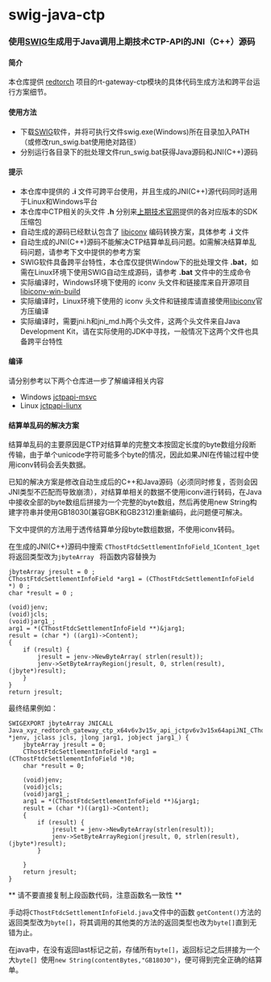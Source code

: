 # swig-java-ctp
### 使用[SWIG](http://www.swig.org/)生成用于Java调用上期技术CTP-API的JNI（C++）源码

#### 简介

本仓库提供 [redtorch](https://github.com/sun0x00/redtorch) 项目的rt-gateway-ctp模块的具体代码生成方法和跨平台运行方案细节。

#### 使用方法

+ 下载[SWIG](http://www.swig.org/)软件，并将可执行文件swig.exe(Windows)所在目录加入PATH（或修改run_swig.bat使用绝对路径）
+ 分别运行各目录下的批处理文件run_swig.bat获得Java源码和JNI(C++)源码


#### 提示
+ 本仓库中提供的 **.i** 文件可跨平台使用，并且生成的JNI(C++)源代码同时适用于Linux和Windows平台
+ 本仓库中CTP相关的头文件 **.h** 分别来[上期技术官网](www.sfit.com.cn)提供的各对应版本的SDK压缩包
+ 自动生成的源码已经默认包含了 [libiconv](https://www.gnu.org/software/libiconv/) 编码转换方案，具体参考 **.i** 文件
+ 自动生成的JNI(C++)源码不能解决CTP结算单乱码问题。如需解决结算单乱码问题，请参考下文中提供的参考方案
+ SWIG软件具备跨平台特性，本仓库仅提供Window下的批处理文件 **.bat**，如需在Linux环境下使用SWIG自动生成源码，请参考 **.bat** 文件中的生成命令
+ 实际编译时，Windows环境下使用的 iconv 头文件和链接库来自开源项目 [libiconv-win-build](https://github.com/sun0x00/libiconv-win-build)
+ 实际编译时，Linux环境下使用的 iconv 头文件和链接库请直接使用[libiconv](https://www.gnu.org/software/libiconv/)官方压编译
+ 实际编译时，需要jni.h和jni_md.h两个头文件，这两个头文件来自Java Development Kit，请在实际使用的JDK中寻找，一般情况下这两个文件也具备跨平台特性


#### 编译

请分别参考以下两个仓库进一步了解编译相关内容

+ Windows [jctpapi-msvc](https://github.com/sun0x00/jctpapi-msvc)
+ Linux [jctpapi-liunx](https://github.com/sun0x00/jctpapi-linux)



#### 结算单乱码的解决方案
结算单乱码的主要原因是CTP对结算单的完整文本按固定长度的byte数组分段断传输，由于单个unicode字符可能多个byte的情况，因此如果JNI在传输过程中使用iconv转码会丢失数据。

已知的解决方案是修改自动生成后的C++和Java源码（必须同时修复，否则会因JNI类型不匹配而导致崩溃），对结算单相关的数据不使用iconv进行转码，在Java中接收全部的byte数组后拼接为一个完整的byte数组，然后再使用new String构建字符串并使用GB18030(兼容GBK和GB2312)重新编码，此问题便可解决。

下文中提供的方法用于透传结算单分段byte数组数据，不使用iconv转码。

在生成的JNI(C++)源码中搜索 `CThostFtdcSettlementInfoField_1Content_1get`
将返回类型改为`jbyteArray `
将函数内容替换为

    jbyteArray jresult = 0 ;
    CThostFtdcSettlementInfoField *arg1 = (CThostFtdcSettlementInfoField *) 0 ;
    char *result = 0 ;

    (void)jenv;
    (void)jcls;
    (void)jarg1_;
    arg1 = *(CThostFtdcSettlementInfoField **)&jarg1;
    result = (char *) ((arg1)->Content);
    {
    	if (result) {
    		jresult = jenv->NewByteArray( strlen(result));
    		jenv->SetByteArrayRegion(jresult, 0, strlen(result), (jbyte*)result);
    	}
    }
    return jresult;



最终结果例如：

	SWIGEXPORT jbyteArray JNICALL Java_xyz_redtorch_gateway_ctp_x64v6v3v15v_api_jctpv6v3v15x64apiJNI_CThostFtdcSettlementInfoField_1Content_1get(JNIEnv *jenv, jclass jcls, jlong jarg1, jobject jarg1_) {
		jbyteArray jresult = 0;
		CThostFtdcSettlementInfoField *arg1 = (CThostFtdcSettlementInfoField *)0;
		char *result = 0;

		(void)jenv;
		(void)jcls;
		(void)jarg1_;
		arg1 = *(CThostFtdcSettlementInfoField **)&jarg1;
		result = (char *)((arg1)->Content);
		{
			if (result) {
				jresult = jenv->NewByteArray(strlen(result));
				jenv->SetByteArrayRegion(jresult, 0, strlen(result), (jbyte*)result);
			}

		}
		return jresult;
	}

** 请不要直接复制上段函数代码，注意函数名一致性 **

手动将`CThostFtdcSettlementInfoField.java`文件中的函数 `getContent()`方法的返回类型改为`byte[]`，将其调用的其他类的方法的返回类型也改为`byte[]`直到无错为止。

在java中，在没有返回last标记之前，存储所有`byte[]`，返回标记之后拼接为一个大`byte[] `使用`new String(contentBytes,"GB18030")`，便可得到完全正确的结算单。
